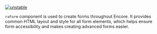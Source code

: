 [![unstable](http://badges.github.io/stability-badges/dist/unstable.svg)](http://github.com/badges/stability-badges)

`rxForm` component is used to create forms throughout Encore.  It provides common HTML layout and style for all form
elements, which helps ensure form accessibility and makes creating advanced forms easier.
